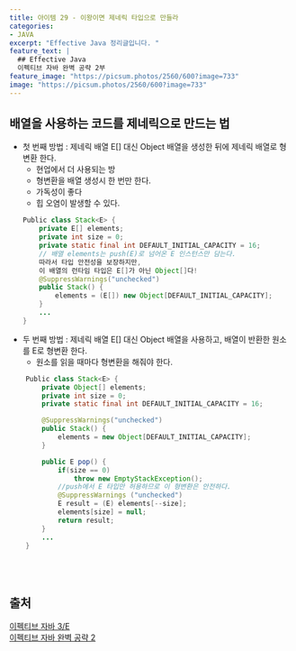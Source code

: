 ```yaml
---
title: 아이템 29 - 이왕이면 제네릭 타입으로 만들라
categories:
- JAVA
excerpt: "Effective Java 정리글입니다. "
feature_text: |
  ## Effective Java
  이펙티브 자바 완벽 공략 2부 
feature_image: "https://picsum.photos/2560/600?image=733"
image: "https://picsum.photos/2560/600?image=733"
---
```

##  배열을 사용하는 코드를 제네릭으로 만드는 법
- 첫 번째 방법 : 제네릭 배열 E[] 대신 Object 배열을 생성한 뒤에 제네릭 배열로 형변환 한다.
	- 현업에서 더 사용되는 방
	- 형변환을 배열 생성시 한 번만 한다.
	- 가독성이 좋다
	- 힙 오염이 발생할 수 있다.
	```java
	Public class Stack<E> {
		private E[] elements;
		private int size = 0;
		private static final int DEFAULT_INITIAL_CAPACITY = 16;
		// 배열 elements는 push(E)로 넘어온 E 인스턴스만 담는다.
		따라서 타입 안전성을 보장하지만,
		이 배열의 런타임 타입은 E[]가 아닌 Object[]다!
		@SuppressWarnings("unchecked")
		public Stack() {
			elements = (E[]) new Object[DEFAULT_INITIAL_CAPACITY];
		}
		...
	}
	 ```
- 두 번째 방법 : 제네릭 배열  E[] 대신 Object 배열을 사용하고, 배열이 반환한 원소를  E로 형변환 한다.
	- 원소를 읽을 때마다 형변환을 해줘야 한다.
```java
	Public class Stack<E> {
		private Object[] elements;
		private int size = 0;
		private static final int DEFAULT_INITIAL_CAPACITY = 16;

		@SuppressWarnings("unchecked")
		public Stack() {
			elements = new Object[DEFAULT_INITIAL_CAPACITY];
		}

		public E pop() {
			if(size == 0) 
				throw new EmptyStackException();
			//push에서 E 타입만 허용하므로 이 형변환은 안전하다.
			@SuppressWarnings ("unchecked")
			E result = (E) elements[--size];
			elements[size] = null;
			return result;
		}
		...
	}
```
<br>
<br>

## 출처
[이펙티브 자바 3/E](https://search.shopping.naver.com/book/catalog/32436239326?cat_id=50010920&frm=PBOKMOD&query=%EC%9D%B4%ED%8E%99%ED%8B%B0%EB%B8%8C+%EC%9E%90%EB%B0%94&NaPm=ct%3Dldd7alyg%7Cci%3Da1cb3421196066f92fcb5265efd66df3e1c2923a%7Ctr%3Dboknx%7Csn%3D95694%7Chk%3D5cc68c09cd18680188aa8c89c3dcd09af25d60fd) <br/>
[이펙티브 자바 완벽 공략 2](https://www.inflearn.com/course/%EC%9D%B4%ED%8E%99%ED%8B%B0%EB%B8%8C-%EC%9E%90%EB%B0%94-2/dashboard)

